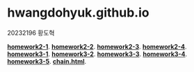 # hwangdohyuk.github.io

20232196 황도혁

[**homework2-1**](https://hwangdohyuk.github.io/homework2-1.html).
[**homework2-2**](https://hwangdohyuk.github.io/homework2-2.html).
[**homework2-3**](https://hwangdohyuk.github.io/homework2-3.html).
[**homework2-4**](https://hwangdohyuk.github.io/homework2-4.html).<br>
[**homework3-1**](https://hwangdohyuk.github.io/homework3-1.jpg).
[**homework3-2**](https://hwangdohyuk.github.io/homework3-2.jpg).
[**homework3-3**](https://hwangdohyuk.github.io/homework3-3.jpg).
[**homework3-4**](https://hwangdohyuk.github.io/homework3-4.jpg).
[**homework3-5**](https://hwangdohyuk.github.io/homework3-5.jpg).
[**chain.html**](https://hwangdohyuk.github.io/chain.html).
